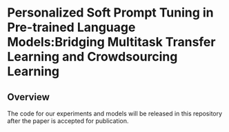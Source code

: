 # Personalized Soft Prompt Tuning in Pre-trained Language Models:Bridging Multitask Transfer Learning and Crowdsourcing Learning

## Overview
The code for our experiments and models will be released in this repository after the paper is accepted for publication. 
